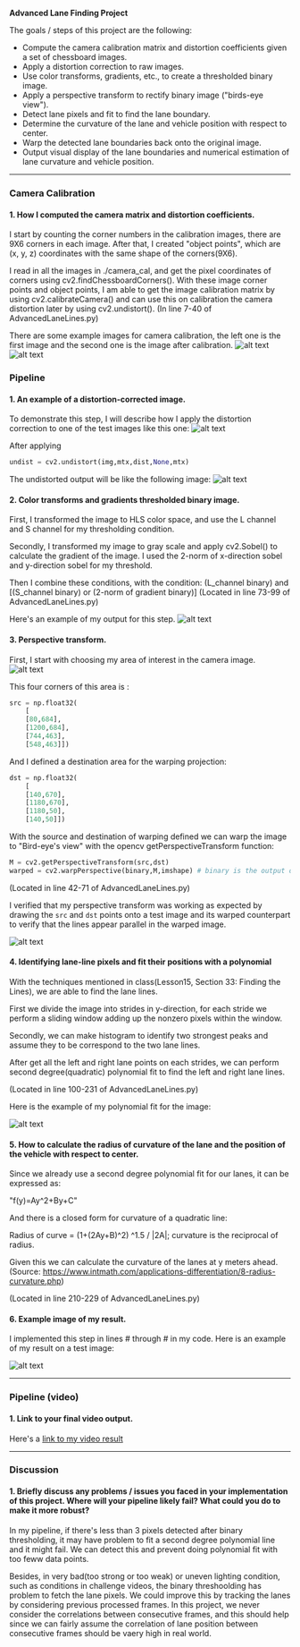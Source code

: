 **Advanced Lane Finding Project**

The goals / steps of this project are the following:

* Compute the camera calibration matrix and distortion coefficients given a set of chessboard images.
* Apply a distortion correction to raw images.
* Use color transforms, gradients, etc., to create a thresholded binary image.
* Apply a perspective transform to rectify binary image ("birds-eye view").
* Detect lane pixels and fit to find the lane boundary.
* Determine the curvature of the lane and vehicle position with respect to center.
* Warp the detected lane boundaries back onto the original image.
* Output visual display of the lane boundaries and numerical estimation of lane curvature and vehicle position.

[//]: # (Image References)

[image1]: ./examples/calibration_original.jpg 
[image2]: ./examples/calibration_undist.jpg
[image3]: ./examples/pipeline_original.jpg 
[image4]: ./examples/pipeline_undist.jpg 
[image5]: ./examples/pipeline_binary_threshold.jpg 
[image6]: ./examples/pipeline_perspective.jpg 
[image7]: ./examples/pipeline_result.jpg 
[image8]: ./examples/WarpSRC.jpg 
[image9]: ./examples/findLanes.jpg


---

### Camera Calibration

#### 1. How I computed the camera matrix and distortion coefficients.

I start by counting the corner numbers in the calibration images, there are 9X6 corners in each image. After that, I created "object points", which are (x, y, z) coordinates with the same shape of the corners(9X6).

I read in all the images in ./camera_cal, and get the pixel coordinates of corners using cv2.findChessboardCorners(). With these image corner points and object points, I am able to get the image calibration matrix by using cv2.calibrateCamera() and can use this on calibration the camera distortion later by using cv2.undistort(). 
(In line 7-40 of AdvancedLaneLines.py)

There are some example images for camera calibration, the left one is the first image and the second one is the image after calibration.
![alt text][image1]![alt text][image2]

### Pipeline

#### 1. An example of a distortion-corrected image.

To demonstrate this step, I will describe how I apply the distortion correction to one of the test images like this one:
![alt text][image3]

After applying
```python
undist = cv2.undistort(img,mtx,dist,None,mtx)
```
The undistorted output will be like the following image:
![alt text][image4]

#### 2. Color transforms and gradients thresholded binary image. 

First, I transformed the image to HLS color space, and use the L channel and S channel for my thresholding condition.

Secondly, I transformed my image to gray scale and apply cv2.Sobel() to calculate the gradient of the image. I used the 2-norm of x-direction sobel and y-direction sobel for my threshold.

Then I combine these conditions, with  the condition: (L_channel binary) and [(S_channel binary) or (2-norm of gradient binary)]
(Located in line 73-99 of AdvancedLaneLines.py)

Here's an example of my output for this step. 
![alt text][image5]

#### 3. Perspective transform.

First, I start with choosing my area of interest in the camera image.
![alt text][image8]

This four corners of this area is :
```python
src = np.float32(
	[
	[80,684],
	[1200,684],
	[744,463],
	[548,463]])
 ```

And I defined a destination area for the warping projection:
```python
dst = np.float32(
	[
	[140,670],
	[1180,670],
	[1180,50],
	[140,50]])
 ```

With the source and destination of warping defined we can warp the image to "Bird-eye's view" with the opencv getPerspectiveTransform function:
```python
M = cv2.getPerspectiveTransform(src,dst)
warped = cv2.warpPerspective(binary,M,imshape) # binary is the output of the last session
```

(Located in line 42-71 of AdvancedLaneLines.py)

I verified that my perspective transform was working as expected by drawing the `src` and `dst` points onto a test image and its warped counterpart to verify that the lines appear parallel in the warped image.

![alt text][image6]

#### 4. Identifying lane-line pixels and fit their positions with a polynomial

With the techniques mentioned in class(Lesson15, Section 33: Finding the Lines), we are able to find the lane lines.

First we divide the image into strides in y-direction, for each stride we perform a sliding window adding up the nonzero pixels within the window.

Secondly, we can make histogram to identify two strongest peaks and assume they to be correspond to the two lane lines. 

After get all the left and right lane points on each strides, we can perform second degree(quadratic) polynomial fit to find the left and right lane lines.

(Located in line 100-231 of AdvancedLaneLines.py)

Here is the example of my polynomial fit for the image:

![alt text][image9]

#### 5. How to calculate the radius of curvature of the lane and the position of the vehicle with respect to center.

Since we already use a second degree polynomial fit for our lanes, it can be expressed as:

"f(y)=Ay^2+By+C"

And there is a closed form for curvature of a quadratic line:

Radius of curve = (1+(2Ay+B)^2) ^1.5 / |2A|; curvature is the reciprocal of radius.

Given this we can calculate the curvature of the lanes at y meters ahead.
(Source: https://www.intmath.com/applications-differentiation/8-radius-curvature.php)

(Located in line 210-229 of AdvancedLaneLines.py)

#### 6. Example image of my result.

I implemented this step in lines # through # in my code. Here is an example of my result on a test image:

![alt text][image7]

---

### Pipeline (video)

#### 1. Link to your final video output.

Here's a [link to my video result](./project_video_output.mp4)

---

### Discussion

#### 1. Briefly discuss any problems / issues you faced in your implementation of this project.  Where will your pipeline likely fail?  What could you do to make it more robust?

In my pipeline, if there's less than 3 pixels detected after binary thresholding, it may have problem to fit a second degree polynomial line and it might fail. We can detect this and prevent doing polynomial fit with too feww data points.

Besides, in very bad(too strong or too weak) or uneven lighting condition, such as conditions in challenge videos, the binary threshoolding has problem to fetch the lane pixels. We could improve this by tracking the lanes by considering previous processed frames. In this project, we never consider the correlations between consecutive frames, and this should help since we can fairly assume the correlation of lane position between consecutive frames should be vaery high in real world.